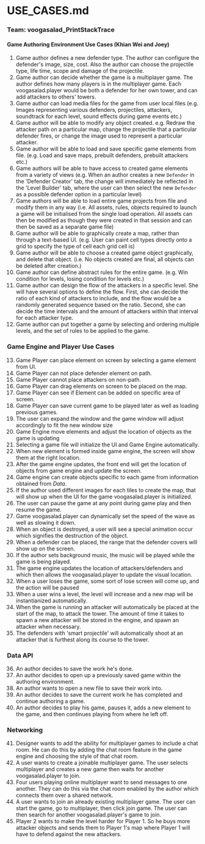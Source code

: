 # USE_CASES.md

### Team: voogasalad_PrintStackTrace

#### Game Authoring Environment Use Cases (Khian Wei and Joey)
1. Game author defines a new defender type. The author can configure the defender's image, size, cost. Also the author can choose the projectile type, life time, scope and damage of the projectile.
2. Game author can decide whether the game is a multiplayer game. The author defines how many players is in the multiplayer game. Each voogasalad.player would be both a defender for her own tower, and can add attackers to others' towers.
3. Game author can load media files for the game from user local files (e.g. Images representing various defenders, projectiles, attackers, soundtrack for each level, sound effects during game events etc.)
4. Game author will be able to modify any object created. e.g. Redraw the attacker path on a particular map, change the projectile that a particular defender fires, or change the image used to represent a particular attacker. 
5. Game author will be able to load and save specific game elements from file. (e.g. Load and save maps, prebuilt defenders, prebuilt attackers etc.)
6. Game authors will be able to have access to created game elements from a variety of views (e.g. When an author creates a new `Defender` in the 'Defender Creator' tab, the change will immediately be reflected in the 'Level Builder' tab, where the user can then select the new `Defender` as a possible defender option in a particular level)
7. Game authors will be able to load entire game projects from file and modify them in any way (i.e. All assets, rules, objects required to launch a game will be initialised from the single load operation. All assets can then be modified as though they were created in that session and can then be saved as a separate game file)
8. Game author will be able to graphically create a map, rather than through a text-based UI. (e.g. User can paint cell types directly onto a grid to specify the type of cell each grid cell is)
9. Game author will be able to choose a created game object graphically, and delete that object. (i.e. No objects created are final, all objects can be deleted after creation.)
10. Game author can define abstract rules for the entire game. (e.g. Win condition for levels, losing condition for levels etc.)
11. Game author can design the flow of the attackers in a specific level. She will have several options to define the flow. First, she can decide the ratio of each kind of attackers to include, and the flow would be a randomly generated sequence based on the ratio. Second, she can decide the time intervals and the amount of attackers within that interval for each attacker type.
12. Game author can put together a game by selecting and ordering multiple levels, and the set of rules to be applied to the game.

### Game Engine and Player Use Cases
13. Game Player can place element on screen by selecting a game element from UI.
14. Game Player can not place defender element on path.
15. Game Player cannot place attackers on non-path.
16. Game Player can drag elements on screen to be placed on the map.
17. Game Player can see if Element can be added on specific area of screen. 
18. Game Player can save current game to be played later as well as loading previous games.
19. The user can expand the window and the game window will adjust accordingly to fit the new window size
20. Game Engine move elements and adjust the location of objects as the game is updating
21. Selecting a game file will initialize the UI and Game Engine automatically.
22. When new element is formed inside game engine, the screen will show them at the right location.
23. After the game engine updates, the front end will get the location of objects from game engine and update the screen.
24. Game engine can create objects specific to each game from information obtained from *Data*.
25. If the author used different images for each tiles to create the map, that will show up when the UI for the game voogasalad.player is initialized.
26. The user can pause the game at any point during game play and then resume the game.
27. Game voogasalad.player can dynamically set the speed of the wave as well as slowing it down.
28. When an object is destroyed, a user will see a special animation occur which signifies the destruction of the object.
29. When a defender can be placed, the range that the defender covers will show up on the screen.
30. If the author sets background music, the music will be played while the game is being played.
31. The game engine updates the location of attackers/defenders and which then allows the voogasalad.player to update the visual location. 
32. When a user loses the game, some sort of lose screen will come up, and the action will be paused
33. When a user wins a level, the level will increase and a new map will be instantianized automatically.
34. When the game is running an attacker will automatically be placed at the start of the map, to attack the tower. The amount of time it takes to spawn a new attacker will be stored in the engine, and spawn an attacker when necessary.
35. The defenders with 'smart projectile' will automatically shoot at an attacker that is furthest along its course to the tower.

### Data API
36. An author decides to save the work he's done.
37. An author decides to open up a previously saved game within the authoring environment.
38. An author wants to open a new file to save their work into.
39. An author decides to save the current work he has completed and continue authoring a game.
40. An author decides to play his game, pauses it, adds a new element to the game, and then continues playing from where he left off.

### Networking
41. Designer wants to add the ability for multiplayer games to include a chat room. He can do this by adding the chat room feature in the game engine and choosing the style of that chat room.
42. A user wants to create a joinable multiplayer game. The user selects multiplayer and creates a new game then waits for another voogasalad.player to join.
43. Four users playing online multiplayer want to send messages to one another. They can do this via the chat room enabled by the author which connects them over a shared network.
44. A user wants to join an already existing multiplayer game. The user can start the game, go to multiplayer, then click join game. The user can then search for another voogasalad.player's game to join.
45. Player 2 wants to make the level harder for Player 1. So he buys more attacker objects and sends them to Player 1's map where Player 1 will have to defend against the new attackers.























